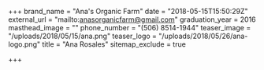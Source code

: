 +++
brand_name = "Ana's Organic Farm"
date = "2018-05-15T15:50:29Z"
external_url = "mailto:anasorganicfarm@gmail.com"
graduation_year = 2016
masthead_image = ""
phone_number = "(506) 8514-1944"
teaser_image = "/uploads/2018/05/15/ana.png"
teaser_logo = "/uploads/2018/05/26/ana-logo.png"
title = "Ana Rosales"
sitemap_exclude = true

+++
